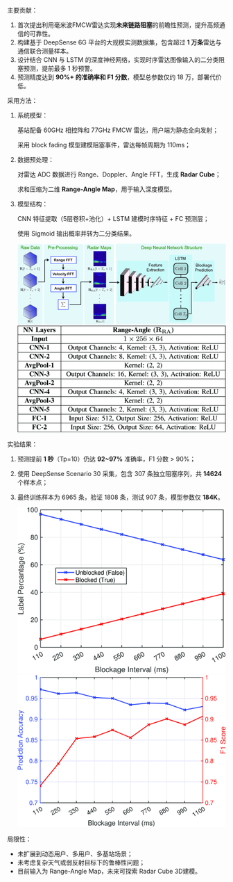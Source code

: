 主要贡献：

1. 首次提出利用毫米波FMCW雷达实现<strong>未来链路阻塞</strong>的前瞻性预测，提升高频通信的可靠性。
2. 构建基于 DeepSense 6G 平台的大规模实测数据集，包含超过 <strong>1 万条</strong>雷达与通信联合测量样本。
3. 设计结合 CNN 与 LSTM 的深度神经网络，实现时序雷达图像输入的二分类阻塞预测，提前最多 1 秒预警。
4. 预测精度达到 <strong>90%+ 的准确率和 F1 分数</strong>，模型总参数仅约 18 万，部署代价低。

采用方法：

1. 系统模型：

   基站配备 60GHz 相控阵和 77GHz FMCW 雷达，用户端为静态全向发射；

   采用 block fading 模型建模阻塞事件，雷达每帧周期为 110ms；

2. 数据预处理：

   对雷达 ADC 数据进行 Range、Doppler、Angle FFT，生成 <strong>Radar Cube</strong>；

   求和压缩为二维 <strong>Range-Angle Map</strong>，用于输入深度模型。

3. 模型结构：

   CNN 特征提取（5层卷积+池化）+ LSTM 建模时序特征 + FC 预测层；

   使用 Sigmoid 输出概率并转为二分类结果。

   <img src="./img/4_1.gif" style="zoom:80%;" />

   <img src="./img/4_2.gif" style="zoom:80%;" />

实验结果：

1. 预测提前 <strong>1 秒</strong>（Tp=10）仍达 <strong>92~97%</strong> 准确率，F1 分数 > 90%；

2. 使用 DeepSense Scenario 30 采集，包含 307 条独立阻塞序列，共 <strong>14624</strong> 个样本点；

3. 最终训练样本为 6965 条，验证 1808 条，测试 907 条，模型参数仅 <strong>184K</strong>。

   <img src="./img/4_3.gif" style="zoom:80%;" />

   <img src="./img/4_4.gif" style="zoom:80%;" />

局限性：

- 未扩展到动态用户、多用户、多基站场景；
- 未考虑复杂天气或弱反射目标下的鲁棒性问题；
- 目前输入为 Range-Angle Map，未来可探索 Radar Cube 3D建模。